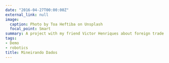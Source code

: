 ```yaml
---
date: "2016-04-27T00:00:00Z"
external_link: null
image:
  caption: Photo by Toa Heftiba on Unsplash
  focal_point: Smart
summary: A project with my friend Victor Henriques about foreign trade.
tags:
- Demo
- robotics
title: Mineirando Dados
---
```

